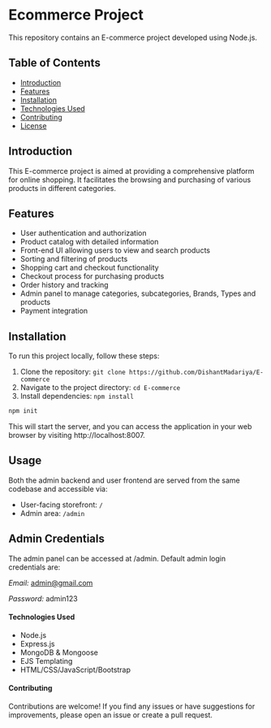 # Ecommerce Project

This repository contains an E-commerce project developed using Node.js.

## Table of Contents

- [Introduction](#introduction)
- [Features](#features)
- [Installation](#installation)
- [Technologies Used](#technologies-used)
- [Contributing](#contributing)
- [License](#license)

## Introduction

This E-commerce project is aimed at providing a comprehensive platform for online shopping. It facilitates the browsing and purchasing of various products in different categories.

## Features

- User authentication and authorization
- Product catalog with detailed information
- Front-end UI allowing users to view and search products
- Sorting and filtering of products
- Shopping cart and checkout functionality
- Checkout process for purchasing products
- Order history and tracking
- Admin panel to manage categories, subcategories, Brands, Types
  and products
- Payment integration

## Installation

To run this project locally, follow these steps:

1. Clone the repository: `git clone https://github.com/DishantMadariya/E-commerce`
2. Navigate to the project directory: `cd E-commerce`
3. Install dependencies: `npm install`

```javascript
npm init
```
This will start the server, and you can access the application in your web browser by visiting http://localhost:8007.

## Usage

Both the admin backend and user frontend are served from the same codebase and accessible via:

- User-facing storefront: `/`
- Admin area: `/admin`

## Admin Credentials

The admin panel can be accessed at /admin. Default admin login credentials are:

_Email:_ admin@gmail.com

_Password:_ admin123

#### Technologies Used

- Node.js
- Express.js
- MongoDB & Mongoose
- EJS Templating
- HTML/CSS/JavaScript/Bootstrap

#### Contributing

Contributions are welcome! If you find any issues or have suggestions for improvements, please open an issue or create a pull request.

